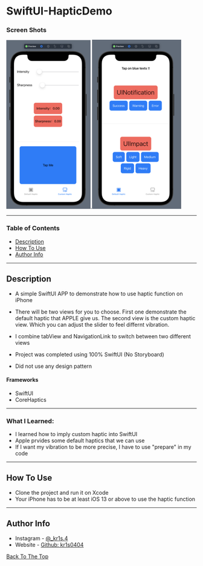 # SwiftUI-HapticDemo

### Screen Shots
<img src="https://github.com/kr1s0404/SwiftUI-HapticDemo/blob/master/image/custom.png" width="223" height="447">.<img src="https://github.com/kr1s0404/SwiftUI-HapticDemo/blob/master/image/default.png" width="236" height="448">

---

### Table of Contents

- [Description](#description)
- [How To Use](#how-to-use)
- [Author Info](#author-info)

---

## Description

- A simple SwiftUI APP to demonstrate how to use haptic function on iPhone 

- There will be two views for you to choose. First one demonstrate the default haptic that APPLE give us. The second view is the custom haptic view. Which you can adjust the slider to feel differnt vibration.

- I combine tabView and NavigationLink to switch between two different views

- Project was completed using 100% SwiftUI (No Storyboard)

- Did not use any design pattern

#### Frameworks

- SwiftUI
- CoreHaptics

---
### What I Learned:
- I learned how to imply custom haptic into SwiftUI
- Apple prvides some default haptics that we can use
- If I want my vibration to be more precise, I have to use "prepare" in my code 
---

## How To Use

- Clone the project and run it on Xcode
- Your iPhone has to be at least iOS 13 or above to use the haptic function

---

## Author Info

- Instagram - [@_kr1s.4](https://www.instagram.com/_kr1s.4/)
- Website - [Github: kr1s0404](https://github.com/kr1s0404)

[Back To The Top](#SwiftUI-HapticDemo)
